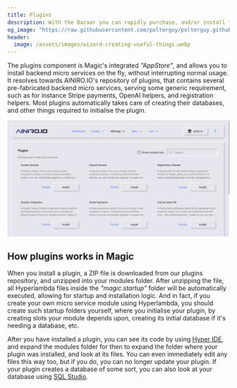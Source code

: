 ```yaml
---
title: Plugins
description: With the Bazaar you can rapidly purchase, and/or install free backend micro services on the fly, without interrupting your production environment. Click a button, pay the purchase price if any, download the micro service, and voila! You've got a new micro service solving some problem related to your particular problem.
og_image: "https://raw.githubusercontent.com/polterguy/polterguy.github.io/master/images/bazaar.jpg"
header:
  image: /assets/images/wizard-creating-useful-things.webp
---
```


The plugins component is Magic's integrated _"AppStore"_, and allows you to install backend micro
services on the fly, without interrupting normal usage. It resolves towards AINIRO.IO's repository of plugins,
that contains several pre-fabricated backend micro services, serving some generic requirement, such as
for instance Stripe payments, OpenAI helpers, and registration helpers. Most plugins automatically takes
care of creating their databases, and other things required to initialise the plugin.

![Magic's plugins](https://raw.githubusercontent.com/polterguy/polterguy.github.io/master/images/bazaar.jpg)

## How plugins works in Magic

When you install a plugin, a ZIP file is downloaded from our plugins repository, and unzipped into your modules
folder. After unzipping the file, all Hyperlambda files inside the _"magic.startup"_ folder will be automatically
executed, allowing for startup and installation logic. And in fact, if you create your own micro service module
using Hyperlambda, you should create such startup folders yourself, where you initialise your plugin, by creating
slots your module depends upon, creating its initial database if it's needing a database, etc.

After you have installed a plugin, you can see its code by using [Hyper IDE](/dashboard/hyper-ide/),
and expand the modules folder for then to expand the folder where your plugin was installed, and look at
its files. You can even immediately edit any files this way too, but if you do, you
can no longer update your plugin. If your plugin creates a database of some sort, you can also
look at your database using [SQL Studio](/dashboard/sql-studio/).
